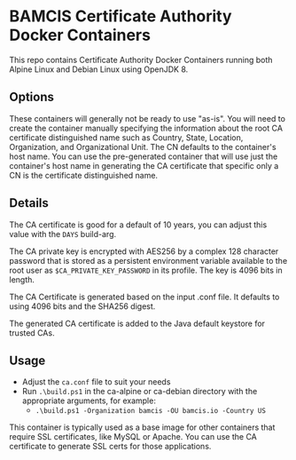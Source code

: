 # BAMCIS Certificate Authority Docker Containers

This repo contains Certificate Authority Docker Containers running both Alpine Linux and
Debian Linux using OpenJDK 8.

## Options

These containers will generally not be ready to use "as-is". You will need to create the container manually
specifying the information about the root CA certificate distinguished name such as Country, State, Location,
Organization, and Organizational Unit. The CN defaults to the container's host name. You can use the pre-generated
container that will use just the container's host name in generating the CA certificate that specific only a CN
is the certificate distinguished name.

## Details

The CA certificate is good for a default of 10 years, you can adjust this value with the `DAYS` build-arg.

The CA private key is encrypted with AES256 by a complex 128 character password that is stored as a persistent environment
variable available to the root user as `$CA_PRIVATE_KEY_PASSWORD` in its profile. The key is 4096 bits in length.

The CA Certificate is generated based on the input .conf file. It defaults to using 4096 bits and the SHA256 digest.

The generated CA certificate is added to the Java default keystore for trusted CAs.

## Usage

* Adjust the `ca.conf` file to suit your needs
* Run `.\build.ps1` in the ca-alpine or ca-debian directory with the appropriate arguments, for example:
	* `.\build.ps1 -Organization bamcis -OU bamcis.io -Country US`

This container is typically used as a base image for other containers that require SSL certificates, like MySQL or Apache.
You can use the CA certificate to generate SSL certs for those applications.
